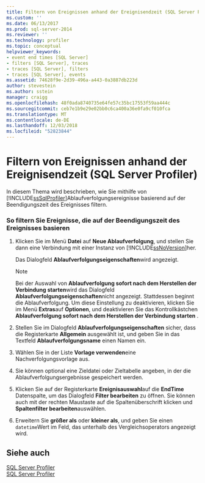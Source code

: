 ```yaml
---
title: Filtern von Ereignissen anhand der Ereignisendzeit (SQL Server Profiler) | Microsoft-Dokumentation
ms.custom: ''
ms.date: 06/13/2017
ms.prod: sql-server-2014
ms.reviewer: ''
ms.technology: profiler
ms.topic: conceptual
helpviewer_keywords:
- event end times [SQL Server]
- filters [SQL Server], traces
- traces [SQL Server], filters
- traces [SQL Server], events
ms.assetid: 74628f9e-2d39-496a-a443-0a3887db223d
author: stevestein
ms.author: sstein
manager: craigg
ms.openlocfilehash: 48f0ada8740735e64fe57c35bc17553f59aa444c
ms.sourcegitcommit: ceb7e1b9e29e02bb0c6ca400a36e0fa9cf010fca
ms.translationtype: MT
ms.contentlocale: de-DE
ms.lasthandoff: 12/03/2018
ms.locfileid: "52823844"
---
```

# <a name="filter-events-based-on-the-event-end-time-sql-server-profiler"></a>Filtern von Ereignissen anhand der Ereignisendzeit (SQL Server Profiler)
  In diesem Thema wird beschrieben, wie Sie mithilfe von [!INCLUDE[ssSqlProfiler](../../includes/sssqlprofiler-md.md)]Ablaufverfolgungsereignisse basierend auf der Beendigungszeit des Ereignisses filtern.  
  
### <a name="to-filter-events-based-on-the-event-end-time"></a>So filtern Sie Ereignisse, die auf der Beendigungszeit des Ereignisses basieren  
  
1.  Klicken Sie im Menü **Datei** auf **Neue Ablaufverfolgung**, und stellen Sie dann eine Verbindung mit einer Instanz von [!INCLUDE[ssNoVersion](../../includes/ssnoversion-md.md)]her.  
  
     Das Dialogfeld **Ablaufverfolgungseigenschaften**wird angezeigt.  
  
    > [!NOTE]  
    >  Bei der Auswahl von **Ablaufverfolgung sofort nach dem Herstellen der Verbindung starten**wird das Dialogfeld **Ablaufverfolgungseigenschaften**nicht angezeigt. Stattdessen beginnt die Ablaufverfolgung. Um diese Einstellung zu deaktivieren, klicken Sie im Menü **Extras**auf **Optionen**, und deaktivieren Sie das Kontrollkästchen **Ablaufverfolgung sofort nach dem Herstellen der Verbindung starten** .  
  
2.  Stellen Sie im Dialogfeld **Ablaufverfolgungseigenschaften** sicher, dass die Registerkarte **Allgemein** ausgewählt ist, und geben Sie in das Textfeld **Ablaufverfolgungsname** einen Namen ein.  
  
3.  Wählen Sie in der Liste **Vorlage verwenden**eine Nachverfolgungsvorlage aus.  
  
4.  Sie können optional eine Zieldatei oder Zieltabelle angeben, in der die Ablaufverfolgungsergebnisse gespeichert werden.  
  
5.  Klicken Sie auf der Registerkarte **Ereignisauswahl**auf die **EndTime** Datenspalte, um das Dialogfeld **Filter bearbeiten** zu öffnen. Sie können auch mit der rechten Maustaste auf die Spaltenüberschrift klicken und **Spaltenfilter bearbeiten**auswählen.  
  
6.  Erweitern Sie **größer als** oder **kleiner als**, und geben Sie einen `datetime`Wert im Feld, das unterhalb des Vergleichsoperators angezeigt wird.  
  
## <a name="see-also"></a>Siehe auch  
 [SQL Server Profiler](sql-server-profiler.md)   
 [SQL Server Profiler](sql-server-profiler.md)  
  
  

